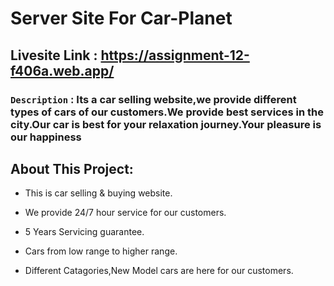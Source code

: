# Server Site For Car-Planet




## Livesite Link : https://assignment-12-f406a.web.app/



### `Description` : Its a car selling website,we provide different types of cars of our customers.We provide best services in the city.Our car is best for your relaxation journey.Your pleasure is our happiness


## About This Project:

* This is car selling & buying website.

* We provide 24/7 hour service for our customers.

* 5 Years Servicing guarantee.

* Cars from low range to higher range.

* Different Catagories,New Model cars are here for our customers.


